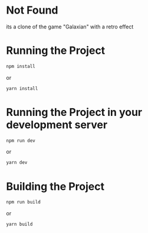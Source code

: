 # Not Found

its a clone of the game "Galaxian" with a retro effect

# Running the Project

```bash
npm install
```

or

```bash
yarn install
```

# Running the Project in your development server

```bash
npm run dev
```

or

```bash
yarn dev
```

# Building the Project

```bash
npm run build
```

or

```bash
yarn build
```
